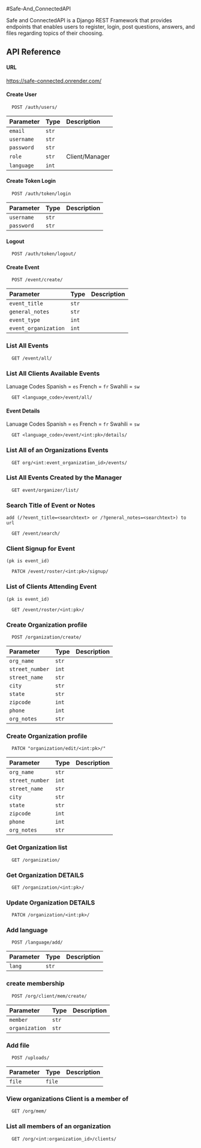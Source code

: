 #Safe-And_ConnectedAPI

Safe and ConnectedAPI is a Django REST Framework that provides endpoints that enables users to register, login, post questions, answers, and files regarding topics of their choosing.


## API Reference

#### URL

https://safe-connected.onrender.com/

#### Create User

```https://safe-connected.onrender.com/
  POST /auth/users/
```

| Parameter | Type     | Description                       |
| :-------- | :------- | :-------------------------------- |
| `email`   |`str`     |                                   |
|`username` |`str`     |                                   |
| `password`| `str`    |                                   |
| `role`    | `str`    |Client/Manager                     |
| `language`| `int`    |                                   |


#### Create Token Login

```https://safe-connected.onrender.com/
  POST /auth/token/login
```

| Parameter | Type     | Description                       |
| :-------- | :------- | :-------------------------------- |
|`username` |`str`     |                                   |
| `password`| `str`    |                                   |

#### Logout

```https://safe-connected.onrender.com/
  POST /auth/token/logout/
```
#### Create Event

```https://safe-connected.onrender.com/
  POST /event/create/
```

| Parameter           | Type     | Description                       |
| :--------           | :------- | :-------------------------------- |
|`event_title`        |`str`     |                                   |
| `general_notes`     | `str`    |                                   |
| `event_type`        | `int`    |                                   |
| `event_organization`| `int`    |                                   |


### List All Events

```https://safe-connected.onrender.com/
  GET /event/all/
```
### List All Clients Available Events
Lanuage Codes
Spanish = `es`
French = `fr`
Swahili = `sw`

```https://safe-connected.onrender.com/
  GET <language_code>/event/all/
```
#### Event Details
Lanuage Codes
Spanish = `es`
French = `fr`
Swahili = `sw`

```https://safe-connected.onrender.com/
  GET <language_code>/event/<int:pk>/details/
```


### List All of an Organizations Events

```https://safe-connected.onrender.com/
  GET org/<int:event_organization_id>/events/
```

### List All Events Created by the Manager

```https://safe-connected.onrender.com/
  GET event/organizer/list/
```

### Search Title of Event or Notes
`add (/?event_title=<searchtext> or /?general_notes=<searchtext>) to url`

```https://safe-connected.onrender.com/
  GET /event/search/
```

### Client Signup for Event
`(pk is event_id)`

```https://safe-connected.onrender.com/
  PATCH /event/roster/<int:pk>/signup/
```

### List of Clients Attending Event
`(pk is event_id)`
```https://safe-connected.onrender.com/
  GET /event/roster/<int:pk>/
```

### Create Organization profile

```https://safe-connected.onrender.com/
  POST /organization/create/
```

| Parameter           | Type     | Description                       |
| :--------           | :------- | :-------------------------------- |
|`org_name`           |`str`     |                                   |
| `street_number`     | `int`    |                                   |
| `street_name`       | `str`    |                                   |
| `city`              | `str`    |                                   |
| `state`             | `str`    |                                   |
| `zipcode`           | `int`    |                                   |
| `phone`             | `int`    |                                   |
| `org_notes`         | `str`    |                                   |

### Create Organization profile

```https://safe-connected.onrender.com/
  PATCH "organization/edit/<int:pk>/"
```

| Parameter           | Type     | Description                       |
| :--------           | :------- | :-------------------------------- |
|`org_name`           |`str`     |                                   |
| `street_number`     | `int`    |                                   |
| `street_name`       | `str`    |                                   |
| `city`              | `str`    |                                   |
| `state`             | `str`    |                                   |
| `zipcode`           | `int`    |                                   |
| `phone`             | `int`    |                                   |
| `org_notes`         | `str`    |                                   |
### Get Organization list

```https://safe-connected.onrender.com/
  GET /organization/
```

### Get Organization DETAILS

```https://safe-connected.onrender.com/
  GET /organization/<int:pk>/
```

### Update Organization DETAILS

```https://safe-connected.onrender.com/
  PATCH /organization/<int:pk>/
```

### Add language 

```https://safe-connected.onrender.com/
  POST /language/add/
```

| Parameter        | Type     | Description                       |
| :--------        | :------- | :-------------------------------- |
|`lang`            |`str`     |                                   |

### create membership

```https://safe-connected.onrender.com/
  POST /org/client/mem/create/
```

| Parameter        | Type     | Description                       |
| :--------        | :------- | :-------------------------------- |
|`member`          |`str`     |                                   |
|`organization`    |`str`     |                                   |

### Add file 

```https://safe-connected.onrender.com/
  POST /uploads/
```

| Parameter        | Type     | Description                       |
| :--------        | :------- | :-------------------------------- |
|`file`            |`file`    |                                   |

### View organizations Client is a member of

```https://safe-connected.onrender.com/
  GET /org/mem/
```

### List all members of an organization

```https://safe-connected.onrender.com/
  GET /org/<int:organization_id>/clients/
```
